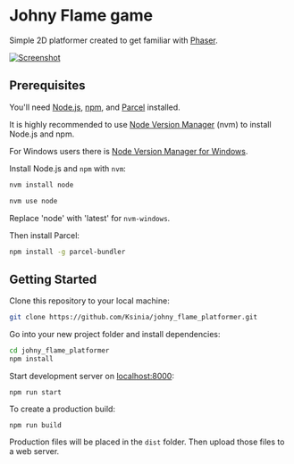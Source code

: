 # Johny Flame game

Simple 2D platformer created to get familiar with [Phaser](https://phaser.io/).

[![Screenshot](https://user-images.githubusercontent.com/42918058/80053173-94c8fd80-851c-11ea-8dcb-f7e6932bbc70.png)](https://scrolling-platformer.netlify.app/)

## Prerequisites

You'll need [Node.js](https://nodejs.org/en/), [npm](https://www.npmjs.com/), and [Parcel](https://parceljs.org/) installed.

It is highly recommended to use [Node Version Manager](https://github.com/nvm-sh/nvm) (nvm) to install Node.js and npm.

For Windows users there is [Node Version Manager for Windows](https://github.com/coreybutler/nvm-windows).

Install Node.js and `npm` with `nvm`:

```bash
nvm install node

nvm use node
```

Replace 'node' with 'latest' for `nvm-windows`.

Then install Parcel:

```bash
npm install -g parcel-bundler
```

## Getting Started

Clone this repository to your local machine:

```bash
git clone https://github.com/Ksinia/johny_flame_platformer.git
```

Go into your new project folder and install dependencies:

```bash
cd johny_flame_platformer
npm install
```

Start development server on [localhost:8000](http://localhost:8000/):

```
npm run start
```

To create a production build:

```
npm run build
```

Production files will be placed in the `dist` folder. Then upload those files to a web server.
